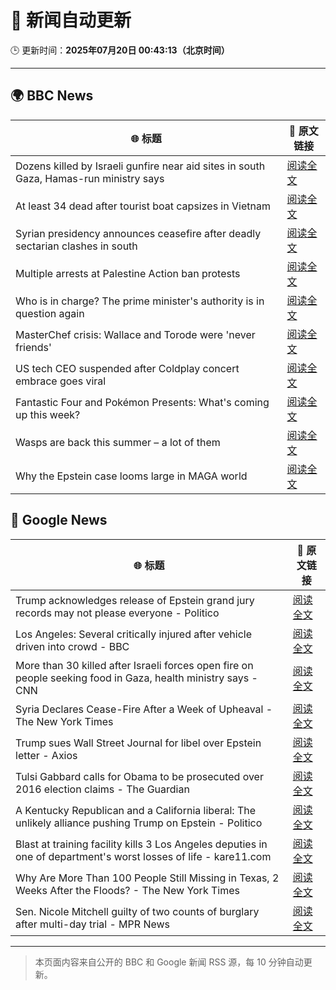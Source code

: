 # 🧠 新闻自动更新

🕒 更新时间：**2025年07月20日 00:43:13（北京时间）**

---

## 🌍 BBC News

| 🌐 标题 | 🔗 原文链接 |
|--------|-------------|
| Dozens killed by Israeli gunfire near aid sites in south Gaza, Hamas-run ministry says | [阅读全文](https://www.bbc.com/news/articles/ce3n04w19qlo) |
| At least 34 dead after tourist boat capsizes in Vietnam | [阅读全文](https://www.bbc.com/news/articles/c5ypd6vr4e7o) |
| Syrian presidency announces ceasefire after deadly sectarian clashes in south | [阅读全文](https://www.bbc.com/news/articles/c0m87d4p9gvo) |
| Multiple arrests at Palestine Action ban protests | [阅读全文](https://www.bbc.com/news/articles/c20rvdexj8jo) |
| Who is in charge? The prime minister's authority is in question again | [阅读全文](https://www.bbc.com/news/articles/czxwe3g4wl5o) |
| MasterChef crisis: Wallace and Torode were 'never friends' | [阅读全文](https://www.bbc.com/news/articles/cj9vgwr48gwo) |
| US tech CEO suspended after Coldplay concert embrace goes viral | [阅读全文](https://www.bbc.com/news/articles/c80pnnn0gj3o) |
| Fantastic Four and Pokémon Presents: What's coming up this week? | [阅读全文](https://www.bbc.com/news/articles/cy7n3epl1yxo) |
| Wasps are back this summer – a lot of them | [阅读全文](https://www.bbc.com/news/articles/cz7ld2jgqz2o) |
| Why the Epstein case looms large in MAGA world | [阅读全文](https://www.bbc.com/news/articles/cy8ge16d2y3o) |

## 📰 Google News

| 🌐 标题 | 🔗 原文链接 |
|--------|-------------|
| Trump acknowledges release of Epstein grand jury records may not please everyone - Politico | [阅读全文](https://news.google.com/rss/articles/CBMicEFVX3lxTFBsN3VNRlB2akVIYnI3dFBSamh0cFE4NnA1RHpnbnBLWW9pWHFOZWRFQ2Qwd1U5Y0lWSWNVMnFxcndRWE5OcU5aV2ZvS2N3ckE2ZWZZRHpGZk5zNDhTVm5mSzNsNFZFemlyaE5uVEFVU1Y?oc=5) |
| Los Angeles: Several critically injured after vehicle driven into crowd - BBC | [阅读全文](https://news.google.com/rss/articles/CBMiWkFVX3lxTE1hdDRBSXRySXp3MzlQRkRZVTNkN25TRW5wdkhsd3lkRElacTR6bldqd1N6RE1qQS1QTzdFQWMtaUxCby1iSGZkSGltNGdrTWZraUpndi02NEZOZ9IBX0FVX3lxTE5JTktWTGgwcTFfamoyWmhnNFZjYUl4cFhIZ09HLTFtNmpITnpWdk1vT0pkTFo3eUFzVGFNZFNyajliVXI4ckYwOExHV1ZZMl9aM2YyR0tOQ21iTnRFZFFB?oc=5) |
| More than 30 killed after Israeli forces open fire on people seeking food in Gaza, health ministry says - CNN | [阅读全文](https://news.google.com/rss/articles/CBMiggFBVV95cUxQNUVYNTlQWGlPUW5wbXpzaldSZXI0NF83M2JzOC1QSWpuTTIxaG1ZU1htcnR0N1pwZWVPMHA1d2J5VDlVcDhjbnRoTEdnc3VvZ1VHYVM0TDZvSFVUWlQ1djRsQ2tQeEY3QnEtY0QzcGg5cHhQQ0haWGw1Y204QVhWZnJ30gGHAUFVX3lxTE91QlA4Z1RoRVg2dUc2Z0tjc3FRMEVtMVlsZWlFVWV2Uzh0NkRyOFR6NkZEbzVxRHl2RVlZOGhvbGcxdVJ4Q2FWMkt0SVdHU1laV1JOWUFvV0xKU080eTRxVk9HR3ZRVlZJNUtsSm9sY2hBMG1ycTBncVhGNmt3ckVpS0hPZjRwaw?oc=5) |
| Syria Declares Cease-Fire After a Week of Upheaval - The New York Times | [阅读全文](https://news.google.com/rss/articles/CBMiiAFBVV95cUxPQUcwcXB3UmZoa3liT2p5TGJSTjhfOE5pc1FkbHMwUnNmNjlVbjJKajYzZ2JMZVlPTUtsVlRLUDRFQUNmMGp6NlV1S2Jlckg0aXRXcUF3M3B6Wk9adHk3QzFaa1RmektDWXd1emNqNWcxNlVEbmhxUHY0MkItQ2VabDBQTWM1ZkNi?oc=5) |
| Trump sues Wall Street Journal for libel over Epstein letter - Axios | [阅读全文](https://news.google.com/rss/articles/CBMifkFVX3lxTE9qVDhIaFlqSUgwOUgxYzNkNk91dDBwNS0wLTRiU1NXQ0ZoQVIzZWl1TUhVckRXNE1HSGxpRGVzcEJmYUt4M1Y4bVY5VG9McV83Z3ZBUTFVNFBVNlEwRS00ekNfdC1yajA1b2NpdXhrWW1EUWJoY2NGOERPS0R6UQ?oc=5) |
| Tulsi Gabbard calls for Obama to be prosecuted over 2016 election claims - The Guardian | [阅读全文](https://news.google.com/rss/articles/CBMikgFBVV95cUxNM0xHWU11enVKTEZQNWJKRnlHUjdYZnQ2c3hoczZpd0txMnVxUUJ4VVV0RENDN2V5SFBETmF3NmhLZ3dxc1NGejFrak91UnNBMzE4ZHZRd0JEVnc5T2o4RUdpU29WVGxZQ1lFd2N6M3lwYVduLWtOUnJhYTUzQ2RxVE9xc2dfREExZ0MtT3FmR2c1dw?oc=5) |
| A Kentucky Republican and a California liberal: The unlikely alliance pushing Trump on Epstein - Politico | [阅读全文](https://news.google.com/rss/articles/CBMisAFBVV95cUxPb2NQdTRRdFJicDBtR0NWX1NOSW5ycmNyMGtzZEVmSVMtS2hlYnBHSERqLTIzN1lBUUhoQWZoN1NPS0VMcXhCWW9MQk5MaHVjbTB5VGJodWhiWDlvdWZUVXdZc3hIWk1KNk91TU5jUnUwOG9PVThQOE4ydkJ1aVF0OFhDWWg0U1Uwb2t2MThFeG1iUWpmaXZUQi1rblVJTFVseHFnZE16amU0TWl2UF9hQg?oc=5) |
| Blast at training facility kills 3 Los Angeles deputies in one of department's worst losses of life - kare11.com | [阅读全文](https://news.google.com/rss/articles/CBMiyAFBVV95cUxOOEsyckkzM1dmUTBoR2dIRHl6RmFhSDRvLVlRdUhFamdhXzJ0aENpVWR0OVZ2TFZSMnJaU0RPdzhsTmdNM21KdkpsUjdVZ2F4M0toSVF2SE9sYzlDclpWM0JWVDdTalF2bkN2czhBdVFfMktiRE9EOWM4bUZ5S2dpc29kRkEyRlU2TllyZVo0RE5jM2tNSm55aWFVUjFPaHFRX0dNb2k3UkZnVnVoeEF1V2VQUXl5cnFlUndYN2hkSGxHRFBwd2VZeg?oc=5) |
| Why Are More Than 100 People Still Missing in Texas, 2 Weeks After the Floods? - The New York Times | [阅读全文](https://news.google.com/rss/articles/CBMifEFVX3lxTE9FejAtTnVpM0VaRU1yTlUtWXRQZXN1aVhsUmdqeXNwcWhLUG93eDVoQV9zWlM4Z1lkMG5CcUFnN1FRWFlVeTh6Q0hsMWV1STQ4VzZsRE9PbFA2a3k1VjJubkdQa2stZFM3aWkwMHg0Sy12TXE1Uk1Vc0hfbDg?oc=5) |
| Sen. Nicole Mitchell guilty of two counts of burglary after multi-day trial - MPR News | [阅读全文](https://news.google.com/rss/articles/CBMiigFBVV95cUxOZjhlMmFLVXdZdUVmaUR3dklLbzNJRU90cEFQejVkOE5neE0wVi1fWjRsN3dBMmpoSzNtZWZITmxtNGU3RGMxa1RLR0JKT0V5ei1GbDNqVVZuaE1IR2l0NnpSZjNOOExpc3lKcnEtMUl1ek43MzU4TzZReUN1ZjE3TG1YU0RwSFRENlE?oc=5) |

---
> 本页面内容来自公开的 BBC 和 Google 新闻 RSS 源，每 10 分钟自动更新。